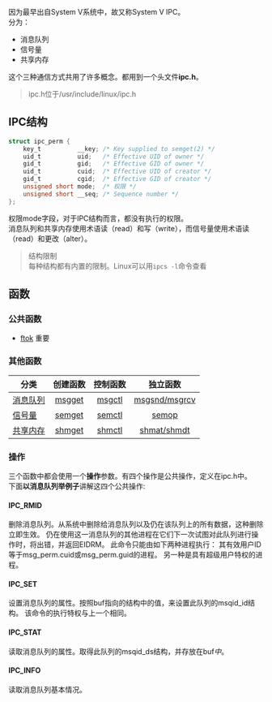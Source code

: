 因为最早出自System V系统中，故又称System V IPC。  
分为：
* 消息队列
* 信号量
* 共享内存

这个三种通信方式共用了许多概念。都用到一个头文件**ipc.h**。  
>ipc.h位于/usr/include/linux/ipc.h

## IPC结构
```c
struct ipc_perm {
    key_t          __key; /* Key supplied to semget(2) */
    uid_t          uid;   /* Effective UID of owner */
    gid_t          gid;   /* Effective GID of owner */
    uid_t          cuid;  /* Effective UID of creator */
    gid_t          cgid;  /* Effective GID of creator */
    unsigned short mode;  /* 权限 */
    unsigned short __seq; /* Sequence number */
};
```
权限mode字段，对于IPC结构而言，都没有执行的权限。  
消息队列和共享内存使用术语读（read）和写（write），而信号量使用术语读（read）和更改（alter）。
>结构限制  
每种结构都有内置的限制。Linux可以用`ipcs -l`命令查看

## 函数
### 公共函数
  * [ftok](ftok.md) 重要

### 其他函数
|分类|创建函数|控制函数|独立函数
|-----|:---:|:-----:|:-----:
|[消息队列](消息队列.md)|[msgget](msgget.md)|[msgctl](msgctl.md)|[msgsnd/msgrcv](msgsnd-msgrcv.md)
|[信号量](信号量.md)|[semget](semget.md)|[semctl](semctl.md)|[semop](semop.md)
|[共享内存](共享内存.md)|[shmget](shmget.md)|[shmctl](shmctl.md)|[shmat/shmdt](shmat-shmdt.md)


### 操作
三个函数中都会使用一个**操作**参数。有四个操作是公共操作，定义在ipc.h中。  
下面**以消息队列举例子**讲解这四个公共操作:
#### IPC_RMID
删除消息队列。从系统中删除给消息队列以及仍在该队列上的所有数据，这种删除立即生效。
仍在使用这一消息队列的其他进程在它们下一次试图对此队列进行操作时，将出错，并返回EIDRM。 此命令只能由如下两种进程执行：
其有效用户ID等于msg_perm.cuid或msg_perm.guid的进程。
另一种是具有超级用户特权的进程。
#### IPC_SET
设置消息队列的属性。按照buf指向的结构中的值，来设置此队列的msqid_id结构。
该命令的执行特权与上一个相同。
#### IPC_STAT
读取消息队列的属性。取得此队列的msqid_ds结构，并存放在buf*中*。

#### IPC_INFO
读取消息队列基本情况。
